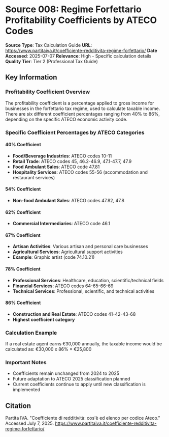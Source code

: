 # Source 008: Regime Forfettario Profitability Coefficients by ATECO Codes

**Source Type**: Tax Calculation Guide
**URL**: https://www.partitaiva.it/coefficiente-redditivita-regime-forfettario/
**Date Accessed**: 2025-07-07
**Relevance**: High - Specific calculation details
**Quality Tier**: Tier 2 (Professional Tax Guide)

## Key Information

### Profitability Coefficient Overview
The profitability coefficient is a percentage applied to gross income for businesses in the forfettario tax regime, used to calculate taxable income. There are six different coefficient percentages ranging from 40% to 86%, depending on the specific ATECO economic activity code.

### Specific Coefficient Percentages by ATECO Categories

#### 40% Coefficient
- **Food/Beverage Industries**: ATECO codes 10-11
- **Retail Trade**: ATECO codes 45, 46.2-46.9, 47.1-47.7, 47.9
- **Food Ambulant Sales**: ATECO code 47.81
- **Hospitality Services**: ATECO codes 55-56 (accommodation and restaurant services)

#### 54% Coefficient
- **Non-food Ambulant Sales**: ATECO codes 47.82, 47.8

#### 62% Coefficient
- **Commercial Intermediaries**: ATECO code 46.1

#### 67% Coefficient
- **Artisan Activities**: Various artisan and personal care businesses
- **Agricultural Services**: Agricultural support activities
- **Example**: Graphic artist (code 74.10.21)

#### 78% Coefficient
- **Professional Services**: Healthcare, education, scientific/technical fields
- **Financial Services**: ATECO codes 64-65-66-69
- **Technical Services**: Professional, scientific, and technical activities

#### 86% Coefficient
- **Construction and Real Estate**: ATECO codes 41-42-43-68
- **Highest coefficient category**

### Calculation Example
If a real estate agent earns €30,000 annually, the taxable income would be calculated as:
€30,000 x 86% = €25,800

### Important Notes
- Coefficients remain unchanged from 2024 to 2025
- Future adaptation to ATECO 2025 classification planned
- Current coefficients continue to apply until new classification is implemented

## Citation
Partita IVA. "Coefficiente di redditività: cos'è ed elenco per codice Ateco." Accessed July 7, 2025. https://www.partitaiva.it/coefficiente-redditivita-regime-forfettario/